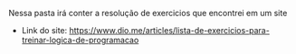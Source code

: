 Nessa pasta irá conter a resolução de exercicios que encontrei em um site

* Link do site: https://www.dio.me/articles/lista-de-exercicios-para-treinar-logica-de-programacao

